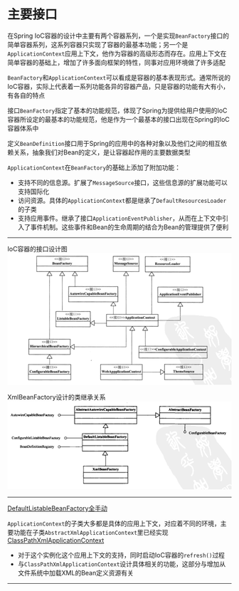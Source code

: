 #   主要接口

在Spring IoC容器的设计中主要有两个容器系列，一个是实现`BeanFactory`接口的简单容器系列，这系列容器只实现了容器的最基本功能；另一个是`ApplicationContext`应用上下文，他作为容器的高级形态而存在。应用上下文在简单容器的基础上，增加了许多面向框架的特性，同事对应用环境做了许多适配

`BeanFactory`和`ApplicationContext`可以看成是容器的基本表现形式。通常所说的IoC容器，实际上代表着一系列功能各异的容器产品，只是容器的功能有大有小，有各自的特点

接口`BeanFactory`指定了基本的功能规范，体现了Spring为提供给用户使用的IoC容器所设定的最基本的功能规范，他是作为一个最基本的接口出现在Spring的IoC容器体系中

定义`BeanDefinition`接口用于Spring的应用中的各种对象以及他们之间的相互依赖关系，抽象我们对Bean的定义，是让容器起作用的主要数据类型

`ApplicationContext`在`BeanFactory`的基础上添加了附加功能：
-   支持不同的信息源。扩展了`MessageSource`接口，这些信息源的扩展功能可以支持国际化
-   访问资源。具体的`ApplicationContext`都是继承了`DefaultResourcesLoader`的子类
-   支持应用事件。继承了接口`ApplicationEventPublisher`，从而在上下文中引入了事件机制。这些事件和Bean的生命周期的结合为Bean的管理提供了便利

----

IoC容器的接口设计图
![IoC容器的接口设计图](image/0019.png)

XmlBeanFactory设计的类继承关系
![XmlBeanFactory设计的类继承关系](image/433.png)

----

[DefaultListableBeanFactory全手动]()

`ApplicationContext`的子类大多都是具体的应用上下文，对应着不同的环境，主要功能在子类`AbstractXmlApplicationContext`里已经实现
[ClassPathXmlApplicationContext]()
-   对于这个实例化这个应用上下文的支持，同时启动IoC容器的`refresh()`过程
-   与`ClassPathXmlApplicationContext`设计具体相关的功能，这部分与增加从文件系统中加载XML的Bean定义资源有关

----